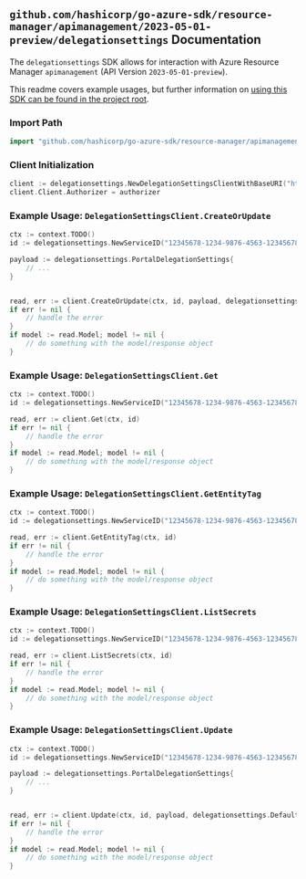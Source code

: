 
## `github.com/hashicorp/go-azure-sdk/resource-manager/apimanagement/2023-05-01-preview/delegationsettings` Documentation

The `delegationsettings` SDK allows for interaction with Azure Resource Manager `apimanagement` (API Version `2023-05-01-preview`).

This readme covers example usages, but further information on [using this SDK can be found in the project root](https://github.com/hashicorp/go-azure-sdk/tree/main/docs).

### Import Path

```go
import "github.com/hashicorp/go-azure-sdk/resource-manager/apimanagement/2023-05-01-preview/delegationsettings"
```


### Client Initialization

```go
client := delegationsettings.NewDelegationSettingsClientWithBaseURI("https://management.azure.com")
client.Client.Authorizer = authorizer
```


### Example Usage: `DelegationSettingsClient.CreateOrUpdate`

```go
ctx := context.TODO()
id := delegationsettings.NewServiceID("12345678-1234-9876-4563-123456789012", "example-resource-group", "serviceName")

payload := delegationsettings.PortalDelegationSettings{
	// ...
}


read, err := client.CreateOrUpdate(ctx, id, payload, delegationsettings.DefaultCreateOrUpdateOperationOptions())
if err != nil {
	// handle the error
}
if model := read.Model; model != nil {
	// do something with the model/response object
}
```


### Example Usage: `DelegationSettingsClient.Get`

```go
ctx := context.TODO()
id := delegationsettings.NewServiceID("12345678-1234-9876-4563-123456789012", "example-resource-group", "serviceName")

read, err := client.Get(ctx, id)
if err != nil {
	// handle the error
}
if model := read.Model; model != nil {
	// do something with the model/response object
}
```


### Example Usage: `DelegationSettingsClient.GetEntityTag`

```go
ctx := context.TODO()
id := delegationsettings.NewServiceID("12345678-1234-9876-4563-123456789012", "example-resource-group", "serviceName")

read, err := client.GetEntityTag(ctx, id)
if err != nil {
	// handle the error
}
if model := read.Model; model != nil {
	// do something with the model/response object
}
```


### Example Usage: `DelegationSettingsClient.ListSecrets`

```go
ctx := context.TODO()
id := delegationsettings.NewServiceID("12345678-1234-9876-4563-123456789012", "example-resource-group", "serviceName")

read, err := client.ListSecrets(ctx, id)
if err != nil {
	// handle the error
}
if model := read.Model; model != nil {
	// do something with the model/response object
}
```


### Example Usage: `DelegationSettingsClient.Update`

```go
ctx := context.TODO()
id := delegationsettings.NewServiceID("12345678-1234-9876-4563-123456789012", "example-resource-group", "serviceName")

payload := delegationsettings.PortalDelegationSettings{
	// ...
}


read, err := client.Update(ctx, id, payload, delegationsettings.DefaultUpdateOperationOptions())
if err != nil {
	// handle the error
}
if model := read.Model; model != nil {
	// do something with the model/response object
}
```
